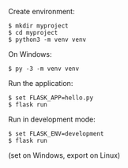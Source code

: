 Create environment:

```
$ mkdir myproject
$ cd myproject
$ python3 -m venv venv
```

On Windows:

```
$ py -3 -m venv venv
```




Run the application:

```
$ set FLASK_APP=hello.py
$ flask run
```

Run in development mode:

```
$ set FLASK_ENV=development
$ flask run
```

(set on Windows, export on Linux)
